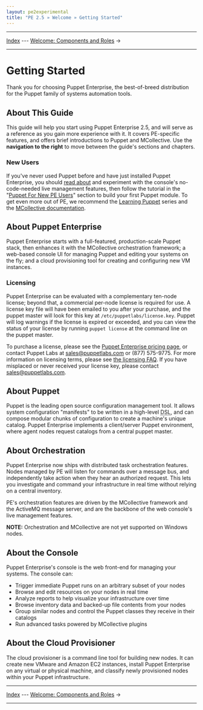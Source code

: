 ```yaml
---
layout: pe2experimental
title: "PE 2.5 » Welcome » Getting Started"
---
```


* * *

[Index](./) --- [Welcome: Components and Roles](./welcome_roles.html) &rarr;

* * *


Getting Started
===============

Thank you for choosing Puppet Enterprise, the best-of-breed distribution for the Puppet family of systems automation tools.

About This Guide
-----

This guide will help you start using Puppet Enterprise 2.5, and will serve as a reference as you gain more experience with it. It covers PE-specific features, and offers brief introductions to Puppet and MCollective. Use the **navigation to the right** to move between the guide's sections and chapters.

### New Users

If you've never used Puppet before and have just installed Puppet Enterprise, you should [read about](./console_live.html) and experiment with the console's no-code-needed live management features, then follow the tutorial in the "[Puppet For New PE Users](./puppet_overview.html)" section to build your first Puppet module. To get even more out of PE, we recommend the [Learning Puppet][lp] series and the [MCollective documentation][mco]. 

[lp]: /learning/
[mco]: /mcollective/index.html

About Puppet Enterprise
-----

Puppet Enterprise starts with a full-featured, production-scale Puppet stack, then enhances it with the MCollective orchestration framework; a web-based console UI for managing Puppet and editing your systems on the fly; and a cloud provisioning tool for creating and configuring new VM instances.

### Licensing

Puppet Enterprise can be evaluated with a complementary ten-node license; beyond that, a commercial per-node license is required for use. A license key file will have been emailed to you after your purchase, and the puppet master will look for this key at `/etc/puppetlabs/license.key`. Puppet will log warnings if the license is expired or exceeded, and you can view the status of your license by running `puppet license` at the command line on the puppet master. 

To purchase a license, please see the [Puppet Enterprise pricing page](http://www.puppetlabs.com/puppet/how-to-buy/), or contact Puppet Labs at <sales@puppetlabs.com> or (877) 575-9775. For more information on licensing terms, please see [the licensing FAQ](http://www.puppetlabs.com/licensing-faq/). If you have misplaced or never received your license key, please contact <sales@puppetlabs.com>. 

About Puppet
-----

Puppet is the leading open source configuration management tool. It allows system configuration "manifests" to be written in a high-level <abbr title="Domain-Specific Language">DSL</abbr>, and can compose modular chunks of configuration to create a machine's unique catalog. Puppet Enterprise implements a client/server Puppet environment, where agent nodes request catalogs from a central puppet master.

About Orchestration
-----

Puppet Enterprise now ships with distributed task orchestration features. Nodes managed by PE will listen for commands over a message bus, and independently take action when they hear an authorized request. This lets you investigate and command your infrastructure in real time without relying on a central inventory. 

PE's orchestration features are driven by the MCollective framework and the ActiveMQ message server, and are the backbone of the web console's live management features.

**NOTE:** Orchestration and MCollective are not yet supported on Windows nodes.

About the Console
-----

Puppet Enterprise's console is the web front-end for managing your systems. The console can:

* Trigger immediate Puppet runs on an arbitrary subset of your nodes
* Browse and edit resources on your nodes in real time
* Analyze reports to help visualize your infrastructure over time
* Browse inventory data and backed-up file contents from your nodes
* Group similar nodes and control the Puppet classes they receive in their catalogs
* Run advanced tasks powered by MCollective plugins

About the Cloud Provisioner
-----

The cloud provisioner is a command line tool for building new nodes. It can create new VMware and Amazon EC2 instances, install Puppet Enterprise on any virtual or physical machine, and classify newly provisioned nodes within your Puppet infrastructure. 

* * *

[Index](./) --- [Welcome: Components and Roles](./welcome_roles.html) &rarr;

* * *

